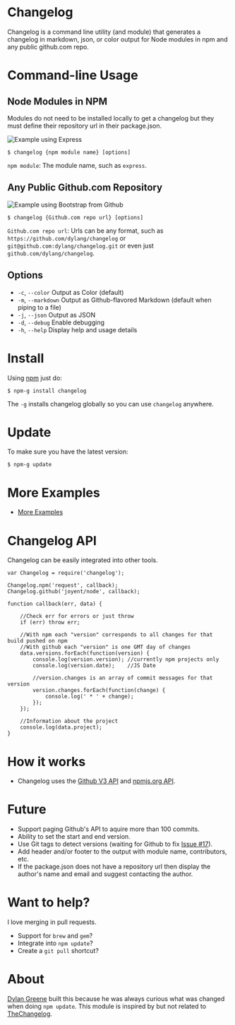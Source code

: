 Changelog
=========

Changelog is a command line utility (and module) that generates a changelog in markdown, json, or color output for Node modules in npm and any public github.com repo.

Command-line Usage
==================

Node Modules in NPM
-------------------

Modules do not need to be installed locally to get a changelog but they must define their repository url in their package.json.

![Example using Express](https://github.com/dylang/changelog/raw/master/examples/express.png)

    $ changelog {npm module name} [options]

`npm module`: The module name, such as `express`.

Any Public Github.com Repository
--------------------------------

![Example using Bootstrap from Github](https://github.com/dylang/changelog/raw/master/examples/twitter-bootstrap.png)

    $ changelog {Github.com repo url} [options]

`Github.com repo url`: Urls can be any format, such as `https://github.com/dylang/changelog` or `git@github.com:dylang/changelog.git` or even just `github.com/dylang/changelog`.

Options
-------

 * `-c`, `--color`            Output as Color (default)
 * `-m`, `--markdown`         Output as Github-flavored Markdown (default when piping to a file)
 * `-j`, `--json`             Output as JSON
 * `-d`, `--debug`            Enable debugging
 * `-h`, `--help`             Display help and usage details

Install
=======

Using [npm](http://npmjs.org) just do:

    $ npm-g install changelog

The `-g` installs changelog globally so you can use `changelog` anywhere.

Update
======

To make sure you have the latest version:

    $ npm-g update

More Examples
=============

 * [More Examples](https://github.com/dylang/changelog/tree/master/examples)

Changelog API
=============

Changelog can be easily integrated into other tools.

    var Changelog = require('changelog');

    Changelog.npm('request', callback);
    Changelog.github('joyent/node', callback);

    function callback(err, data) {

        //Check err for errors or just throw
        if (err) throw err;

        //With npm each "version" corresponds to all changes for that build pushed on npm
        //With github each "version" is one GMT day of changes
        data.versions.forEach(function(version) {
            console.log(version.version); //currently npm projects only
            console.log(version.date);    //JS Date

            //version.changes is an array of commit messages for that version
            version.changes.forEach(function(change) {
                console.log(' * ' + change);
            });
        });

        //Information about the project
        console.log(data.project);
    }


How it works
============

 * Changelog uses the [Github V3 API](http://developer.github.com/) and [npmjs.org API](http://search.npmjs.org/).

Future
======

 * Support paging Github's API to aquire more than 100 commits.
 * Ability to set the start and end version.
 * Use Git tags to detect versions (waiting for Github to fix [Issue #17](https://github.com/github/developer.github.com/issues/17)).
 * Add header and/or footer to the output with module name, contributors, etc.
 * If the package.json does not have a repository url then display the author's name and email and suggest contacting the author.

Want to help?
=============

I love merging in pull requests.

 * Support for `brew` and `gem`?
 * Integrate into `npm update`?
 * Create a `git pull` shortcut?

About
=====

[Dylan Greene](http://github.com/dylang) built this because he was always curious what was changed when doing `npm update`.
This module is inspired by but not related to [TheChangelog](http://thechangelog.com/).